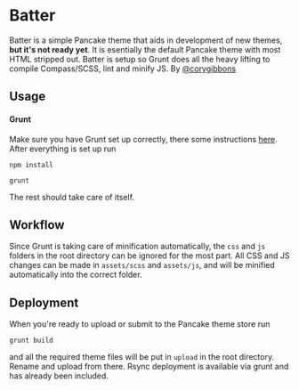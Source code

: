 # Batter
Batter is a simple Pancake theme that aids in development of new themes, **but it's not ready yet**. It is esentially the default Pancake theme with most HTML stripped out.
Batter is setup so Grunt does all the heavy lifting to compile Compass/SCSS, lint and minify JS. By [@corygibbons](http://twiter.com/corygibbons)

## Usage

#### Grunt
Make sure you have Grunt set up correctly, there some instructions [here](http://gruntjs.com/getting-started).
After everything is set up run
```
npm install
```

```
grunt
```
The rest should take care of itself.

## Workflow
Since Grunt is taking care of minification automatically, the `css` and `js` folders in the root directory can be ignored for the most part.
All CSS and JS changes can be made in `assets/scss` and `assets/js`, and will be minified automatically into the correct folder.

## Deployment
When you're ready to upload or submit to the Pancake theme store run
```
grunt build
```
and all the required theme files will be put in `upload` in the root directory. Rename and upload from there.
Rsync deployment is available via grunt and has already been included.
